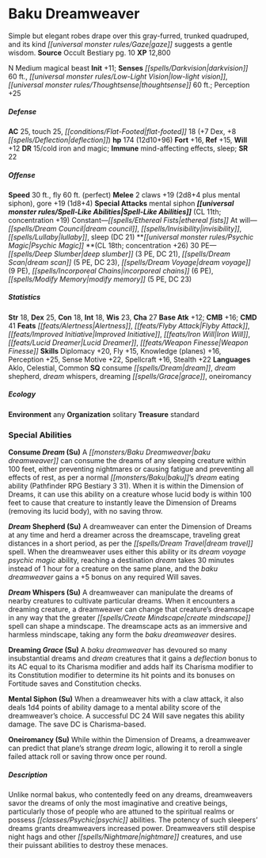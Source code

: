 ﻿---
cssclass: [monsters]
title1: Baku Dreamweaver
desc_short: Simple but elegant robes drape over this gray-furred, trunked quadruped,
  and its kind gaze suggests a gentle wisdom.
title2: Baku Dreamweaver
CR: 11
sources:
- name: Occult Bestiary
  page: 10
  link: http://paizo.com/products/btpy9g21?Pathfinder-Campaign-Setting-Occult-Bestiary
XP: 12800
alignment: N
size: Medium
type: magical beast
initiative:
  bonus: 11
senses:
  darkvision: 60
  low-light vision: true
  thoughtsense: 60
AC:
  AC: 25
  touch: 25
  flat_footed: 18
  components:
    dex: 7
    deflection: 8
HP:
  HP: 174
  long: 12d10+96
saves:
  fort: 16
  ref: 15
  will: 12
DR:
- amount: 15
  weakness: cold iron and magic
immunities:
- mind-affecting effects
- sleep
SR: 22
speeds:
  base: 30
  fly: 60
  fly_maneuverability: perfect
attacks:
  melee:
  - - text: 2 claws +19 (2d8+4 plus mental siphon)
      entries:
      - - damage: 2d8+4
        - effect: mental siphon
      count: 2
      attack: claws
      bonus:
      - 19
    - text: gore +19 (1d8+4)
      entries:
      - - damage: 1d8+4
      attack: gore
      bonus:
      - 19
  special:
  - mental siphon
spell_like_abilities:
  entries:
  - superscripts:
    - OA
    name: ethereal fists
    source: default
    freq: Constant
  - superscripts:
    - OA
    name: dream council
    source: default
    freq: At will
  - name: invisibility
    source: default
    freq: At will
  - name: lullaby
    source: default
    freq: At will
  - name: sleep
    source: default
    freq: At will
    DC: 21
  sources:
  - name: default
    CL: 11
    concentration: 19
psychic_magic:
  entries:
  - name: deep slumber
    PE: 3
    DC: 21
  - superscripts:
    - OA
    name: dream scan
    PE: 5
    DC: 23
  - superscripts:
    - OA
    name: dream voyage
    PE: 9
  - superscripts:
    - OA
    name: incorporeal chains
    PE: 6
  - name: modify memory
    PE: 5
    DC: 23
  sources:
  - name: default
    CL: 18
    concentration: 26
  PE: 30
ability_scores:
  STR: 18
  DEX: 25
  CON: 18
  INT: 18
  WIS: 23
  CHA: 27
BAB: 12
CMB: 16
CMD: 41
feats:
- name: Alertness
- name: Flyby Attack
- name: Improved Initiative
- name: Iron Will
- superscripts:
  - OA
  name: Lucid Dreamer
- name: Weapon Finesse
skills:
  Diplomacy: 20
  Fly: 15
  Knowledge (planes): 16
  Perception: 25
  Sense Motive: 22
  Spellcraft: 16
  Stealth: 22
languages:
- Aklo
- Celestial
- Common
special_qualities:
- consume dream
- dream shepherd
- dream whispers
- dreaming grace
- oneiromancy
ecology:
  environment: any
  organization: solitary
  treasure_type: standard
special_abilities:
  Consume Dream (Su): A baku dreamweaver can consume the dreams of any sleeping creature
    within 100 feet, either preventing nightmares or causing fatigue and preventing
    all effects of rest, as per a normal baku's dream eating ability (Pathfinder RPG
    Bestiary 3 31). When it is within the Dimension of Dreams, it can use this ability
    on a creature whose lucid body is within 100 feet to cause that creature to instantly
    leave the Dimension of Dreams (removing its lucid body), with no saving throw.
  Dream Shepherd (Su): A dreamweaver can enter the Dimension of Dreams at any time
    and herd a dreamer across the dreamscape, traveling great distances in a short
    period, as per the dream travelOA spell. When the dreamweaver uses either this
    ability or its dream voyageOA psychic magic ability, reaching a destination dream
    takes 30 minutes instead of 1 hour for a creature on the same plane, and the baku
    dreamweaver gains a +5 bonus on any required Will saves.
  Dream Whispers (Su): A dreamweaver can manipulate the dreams of nearby creatures
    to cultivate particular dreams. When it encounters a dreaming creature, a dreamweaver
    can change that creature's dreamscape in any way that the greater create mindscapeOA
    spell can shape a mindscape. The dreamscape acts as an immersive and harmless
    mindscape, taking any form the baku dreamweaver desires.
  Dreaming Grace (Su): A baku dreamweaver has devoured so many insubstantial dreams
    and dream creatures that it gains a deflection bonus to its AC equal to its Charisma
    modifier and adds half its Charisma modifier to its Constitution modifier to determine
    its hit points and its bonuses on Fortitude saves and Constitution checks.
  Mental Siphon (Su): When a dreamweaver hits with a claw attack, it also deals 1d4
    points of ability damage to a mental ability score of the dreamweaver's choice.
    A successful DC 24 Will save negates this ability damage. The save DC is Charisma-based.
  Oneiromancy (Su): While within the Dimension of Dreams, a dreamweaver can predict
    that plane's strange dream logic, allowing it to reroll a single failed attack
    roll or saving throw once per round.
desc_long: Unlike normal bakus, who contentedly feed on any dreams, dreamweavers savor
  the dreams of only the most imaginative and creative beings, particularly those
  of people who are attuned to the spiritual realms or possess psychic abilities.
  The potency of such sleepers' dreams grants dreamweavers increased power. Dreamweavers
  still despise night hags and other nightmare creatures, and use their puissant abilities
  to destroy these menaces.

---

# Baku Dreamweaver
Simple but elegant robes drape over this gray-furred, trunked quadruped, and its kind _[[universal monster rules/Gaze|gaze]]_ suggests a gentle wisdom.
**Source** Occult Bestiary pg. 10
**XP** 12,800

N Medium magical beast
**Init** +11; **Senses** _[[spells/Darkvision|darkvision]]_ 60 ft., _[[universal monster rules/Low-Light Vision|low-light vision]]_, _[[universal monster rules/Thoughtsense|thoughtsense]]_ 60 ft.; Perception +25

##### Defense

**AC** 25, touch 25, _[[conditions/Flat-Footed|flat-footed]]_ 18 (+7 Dex, +8 _[[spells/Deflection|deflection]]_)
**hp** 174 (12d10+96)
**Fort** +16, **Ref** +15, **Will** +12
**DR** 15/cold iron and magic; **Immune** mind-affecting effects, sleep; **SR** 22

##### Offense
**Speed** 30 ft., fly 60 ft. (perfect)
**Melee** 2 claws +19 (2d8+4 plus mental siphon), gore +19 (1d8+4)
**Special Attacks** mental siphon
**_[[universal monster rules/Spell-Like Abilities|Spell-Like Abilities]]_** (CL 11th; concentration +19)
Constant—_[[spells/Ethereal Fists|ethereal fists]]_
At will—_[[spells/Dream Council|dream council]]_, _[[spells/Invisibility|invisibility]]_, _[[spells/Lullaby|lullaby]]_, sleep (DC 21)
**_[[universal monster rules/Psychic Magic|Psychic Magic]]_ **(CL 18th; concentration +26)
30 PE—_[[spells/Deep Slumber|deep slumber]]_ (3 PE, DC 21), _[[spells/Dream Scan|dream scan]]_ (5 PE, DC 23), _[[spells/Dream Voyage|dream voyage]]_ (9 PE), _[[spells/Incorporeal Chains|incorporeal chains]]_ (6 PE), _[[spells/Modify Memory|modify memory]]_ (5 PE, DC 23)

##### Statistics
**Str** 18, **Dex** 25, **Con** 18, **Int** 18, **Wis** 23, **Cha** 27
**Base Atk** +12; **CMB** +16; **CMD** 41
**Feats** _[[feats/Alertness|Alertness]]_, _[[feats/Flyby Attack|Flyby Attack]]_, _[[feats/Improved Initiative|Improved Initiative]]_, _[[feats/Iron Will|Iron Will]]_, _[[feats/Lucid Dreamer|Lucid Dreamer]]_, _[[feats/Weapon Finesse|Weapon Finesse]]_
**Skills** Diplomacy +20, Fly +15, Knowledge (planes) +16, Perception +25, Sense Motive +22, Spellcraft +16, Stealth +22
**Languages** Aklo, Celestial, Common
**SQ** consume _[[spells/Dream|dream]]_, _dream_ shepherd, _dream_ whispers, dreaming _[[spells/Grace|grace]]_, oneiromancy

##### Ecology

**Environment** any
**Organization** solitary
**Treasure** standard

### Special Abilities

**Consume _Dream_ (Su)** A _[[monsters/Baku Dreamweaver|baku dreamweaver]]_ can consume the dreams of any sleeping creature within 100 feet, either preventing nightmares or causing fatigue and preventing all effects of rest, as per a normal _[[monsters/Baku|baku]]_’s _dream_ eating ability (Pathfinder RPG Bestiary 3 31). When it is within the Dimension of Dreams, it can use this ability on a creature whose lucid body is within 100 feet to cause that creature to instantly leave the Dimension of Dreams (removing its lucid body), with no saving throw.

**_Dream_ Shepherd (Su)** A dreamweaver can enter the Dimension of Dreams at any time and herd a dreamer across the dreamscape, traveling great distances in a short period, as per the _[[spells/Dream Travel|dream travel]]_ spell. When the dreamweaver uses either this ability or its _dream voyage_ _psychic magic_ ability, reaching a destination _dream_ takes 30 minutes instead of 1 hour for a creature on the same plane, and the _baku dreamweaver_ gains a +5 bonus on any required Will saves.

**_Dream_ Whispers (Su)** A dreamweaver can manipulate the dreams of nearby creatures to cultivate particular dreams. When it encounters a dreaming creature, a dreamweaver can change that creature’s dreamscape in any way that the greater _[[spells/Create Mindscape|create mindscape]]_ spell can shape a mindscape. The dreamscape acts as an immersive and harmless mindscape, taking any form the _baku dreamweaver_ desires.

**Dreaming _Grace_ (Su)** A _baku dreamweaver_ has devoured so many insubstantial dreams and _dream_ creatures that it gains a _deflection_ bonus to its AC equal to its Charisma modifier and adds half its Charisma modifier to its Constitution modifier to determine its hit points and its bonuses on Fortitude saves and Constitution checks.

**Mental Siphon (Su)** When a dreamweaver hits with a claw attack, it also deals 1d4 points of ability damage to a mental ability score of the dreamweaver’s choice. A successful DC 24 Will save negates this ability damage. The save DC is Charisma-based.

**Oneiromancy (Su)** While within the Dimension of Dreams, a dreamweaver can predict that plane’s strange _dream_ logic, allowing it to reroll a single failed attack roll or saving throw once per round.

##### Description

Unlike normal bakus, who contentedly feed on any dreams, dreamweavers savor the dreams of only the most imaginative and creative beings, particularly those of people who are attuned to the spiritual realms or possess _[[classes/Psychic|psychic]]_ abilities. The potency of such sleepers’ dreams grants dreamweavers increased power. Dreamweavers still despise night hags and other _[[spells/Nightmare|nightmare]]_ creatures, and use their puissant abilities to destroy these menaces.